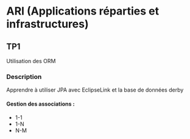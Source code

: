 # ARI (Applications réparties et infrastructures)
## TP1
Utilisation des ORM
### Description
Apprendre à utiliser JPA avec EclipseLink et la base de données derby
#### Gestion des associations :
- 1-1
- 1-N
- N-M
